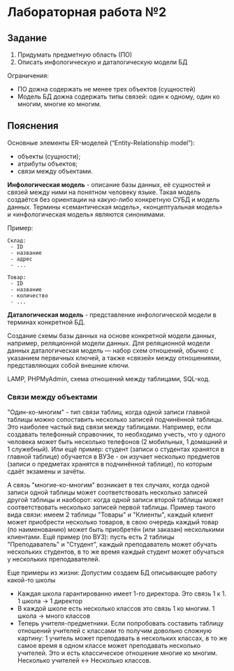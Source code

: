 # Лабораторная работа №2

## Задание

1. Придумать предметную область (ПО)
2. Описать инфологическую и даталогическую модели БД

Ограничения:
 - ПО дожна содержать не менее трех объектов (сущностей)
 - Модель БД дожна содержать типы связей: один к одному, один ко многим, многие ко многим.

## Пояснения

Основные элементы ER-моделей (“Entity-Relationship model”):
- объекты (сущности);
- атрибуты объектов;
- связи между объектами.

**Инфологическая модель** - описание базы данных, её сущностей и связей между ними на понятном человеку языке. Такая модель создаётся без ориентации на какую-либо конкретную СУБД и модель данных. Термины «семантическая модель», «концептуальная модель» и «инфологическая модель» являются синонимами.

Пример:
```
Склад:
 - ID
 - название
 - адрес
 - ...

Товар:
 - ID
 - название
 - количество
 - ...
```

**Даталогическая модель** - представление инфологической модели в терминах конкретной БД.

Создание схемы базы данных на основе конкретной модели данных, например, реляционной модели данных. Для реляционной модели данных даталогическая модель — набор схем отношений, обычно с указанием первичных ключей, а также «связей» между отношениями, представляющих собой внешние ключи.

LAMP, PHPMyAdmin, схема отношений между таблицами, SQL-код.

### Связи между объектами

"Один-ко-многим" - тип связи таблиц, когда одной записи главной таблицы можно сопоставить несколько записей подчинённой таблицы. Это наиболее частый вид связи между таблицами. Например, если создавать телефонный справочник, то необходимо учесть, что у одного человека может быть несколько телефонов (2 мобильных, 1 домашний и 1 служебный).
Или ещё пример: студент (записи о студентах хранятся в главной таблице) обучается в ВУЗе - он изучает несколько предметов (записи о предметах хранятся в подчинённой таблице), по которым сдаёт экзамены и зачёты.

А связь "многие-ко-многим" возникает в тех случаях, когда одной записи одной таблицы может соответствовать несколько записей другой таблицы и наоборот: когда одной записи второй таблицы может соответствовать несколько записей первой таблицы. Пример такого вида связи: имеем 2 таблицы "Товары" и "Клиенты", каждый клиент может приобрести несколько товаров, в свою очередь каждый товар (по наименованию) может быть приобретён (или заказан) несколькими клиентами. Ещё пример (по ВУЗ): пусть есть 2 таблицы "Преподаватель" и "Студент", каждый преподаватель может обучать нескольких студентов, в то же время каждый студент может обучаться у нескольких преподавателей.

Еще примеры из жизни: Допустим создаем БД описывающее работу какой-то школы
- Каждая школа гарантированно имеет 1-го директора. Это связь 1 к 1. 1 школа -> 1 директор
- В каждой школе есть несколько классов это связь 1 ко многим. 1 школа -> много классов
- Теперь учителя-предметники. Если попробовать составить таблицу отношений учителей с классами то получим довольно сложную картину: 1 учитель может преподавать в нескольких классах, в то же самое время в одном классе может преподавать несколько учителей. Это и есть классическое отношение многие ко многим. Несколько учителей <-> Несколько классов.
